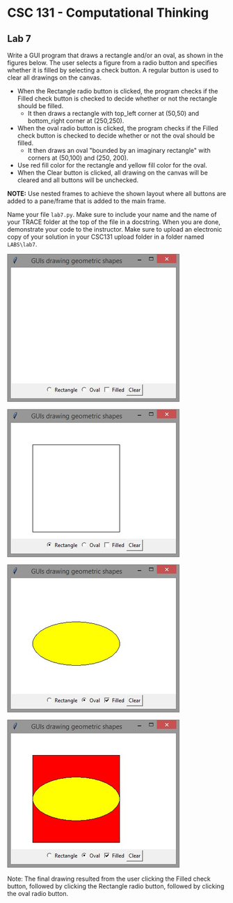 # CSC 131 - Computational Thinking
## Lab 7

Write a GUI program that draws a rectangle and/or an oval, as shown in the figures below. The user selects a figure from a radio button and specifies whether it is filled by selecting a check button. A regular button is used to clear all drawings on the canvas. 
 * When the Rectangle radio button is clicked, the program checks if the Filled check button is checked to decide whether or not the rectangle should be filled. 
     * It then draws a rectangle with top_left corner at (50,50) and bottom_right corner at (250,250). 
 * When the oval radio button is clicked, the program checks if the Filled check button is checked to decide whether or not the oval should be filled. 
     * It then draws an oval "bounded by an imaginary rectangle" with corners at (50,100) and (250, 200). 
 * Use red fill color for the rectangle and yellow fill color for the oval. 
 * When the Clear button is clicked, all drawing on the canvas will be cleared and all buttons will be unchecked.

**NOTE:** Use nested frames to achieve the shown layout where all buttons are added to a pane/frame that is added to the main frame.  

Name your file `lab7.py`. Make sure to include your name and the name of your TRACE folder at the top of the file in a docstring. When you are done, demonstrate your code to the instructor. Make sure to upload an electronic copy of your solution in your CSC131 upload folder in a folder named `LABS\lab7`.

![blank canvas](./shapes_0.jpg)

![unfilled rectangle](./shapes_1.jpg)

![filled oval](./shapes_2.jpg)

![filled rectangle and oval](./shapes_3.jpg) 

Note: The final drawing resulted from the user clicking the Filled check button, followed by clicking the Rectangle radio button, followed by  clicking the oval radio button.